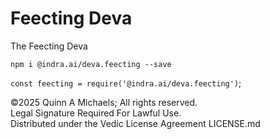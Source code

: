 # Feecting Deva

The Feecting Deva

`npm i @indra.ai/deva.feecting --save`

`const feecting = require('@indra.ai/deva.feecting')`;

©2025 Quinn A Michaels; All rights reserved.  
Legal Signature Required For Lawful Use.  
Distributed under the Vedic License Agreement LICENSE.md

